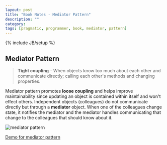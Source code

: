 ```yaml
---
layout: post
title: "Book Notes - Mediator Pattern"
description: ""
category: 
tags: [pragmatic, programmer, book, mediator, pattern]
---
```

{% include JB/setup %}

## Mediator Pattern

> **Tight coupling** - When objects know too much about each other and communicate directly; calling each other's methods and changing properties.

Mediator pattern promotes __loose coupling__ and helps improve maintainability since updating an object is contained within itself and won't effect others. Independent objects (colleagues) do not communicate directly but through a __mediator__ object. When one of the colleagues change state, it notifies the mediator and the mediator handles communicating that change to the colleagues that should know about it.

![mediator pattern](http://content.screencast.com/users/User48/folders/Jing/media/9d0d4d3b-1f24-4879-9714-eb0b93951baf/00000033.png)

[Demo for mediator pattern](http://jspatterns.com/book/7/mediator.html)
